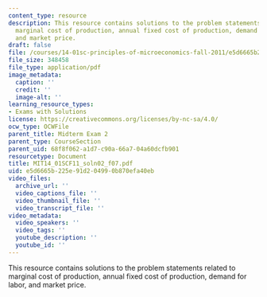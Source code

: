 ```yaml
---
content_type: resource
description: This resource contains solutions to the problem statements related to
  marginal cost of production, annual fixed cost of production, demand for labor,
  and market price.
draft: false
file: /courses/14-01sc-principles-of-microeconomics-fall-2011/e5d6665b225e91d204990b870efa40eb_MIT14_01SCF11_soln02_f07.pdf
file_size: 348458
file_type: application/pdf
image_metadata:
  caption: ''
  credit: ''
  image-alt: ''
learning_resource_types:
- Exams with Solutions
license: https://creativecommons.org/licenses/by-nc-sa/4.0/
ocw_type: OCWFile
parent_title: Midterm Exam 2
parent_type: CourseSection
parent_uid: 68f8f062-a1d7-c90a-66a7-04a60dcfb901
resourcetype: Document
title: MIT14_01SCF11_soln02_f07.pdf
uid: e5d6665b-225e-91d2-0499-0b870efa40eb
video_files:
  archive_url: ''
  video_captions_file: ''
  video_thumbnail_file: ''
  video_transcript_file: ''
video_metadata:
  video_speakers: ''
  video_tags: ''
  youtube_description: ''
  youtube_id: ''
---
```

This resource contains solutions to the problem statements related to marginal cost of production, annual fixed cost of production, demand for labor, and market price.